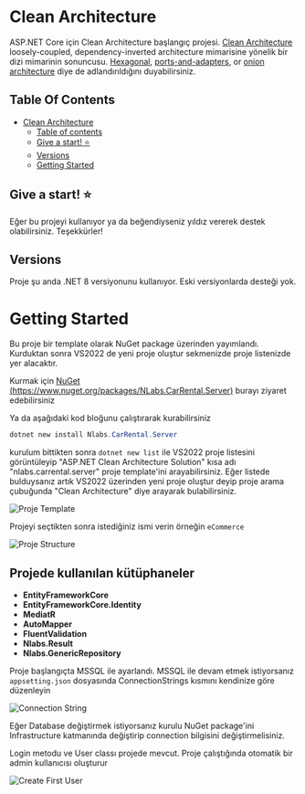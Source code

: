 # Clean Architecture

ASP.NET Core için Clean Architecture başlangıç projesi.
 [Clean Architecture](https://8thlight.com/blog/uncle-bob/2012/08/13/the-clean-architecture.html) 
 loosely-coupled, dependency-inverted architecture mimarisine yönelik bir dizi mimarinin sonuncusu.
  [Hexagonal](http://alistair.cockburn.us/Hexagonal+architecture),
   [ports-and-adapters](http://www.dossier-andreas.net/software_architecture/ports_and_adapters.html),
    or [onion architecture](http://jeffreypalermo.com/blog/the-onion-architecture-part-1/) diye de adlandırıldığını duyabilirsiniz.

## Table Of Contents

- [Clean Architecture](#clean-architecture)  
  - [Table of contents](#table-of-contents)
  - [Give a start! :star:](#give-a-star-star)
  - [Versions](#versions)
  - [Getting Started](#getting-started)

## Give a start! :star:
Eğer bu projeyi kullanıyor ya da beğendiyseniz yıldız vererek destek olabilirsiniz. Teşekkürler!

## Versions

Proje şu anda .NET 8 versiyonunu kullanıyor. Eski versiyonlarda desteği yok.

# Getting Started

Bu proje bir template olarak NuGet package üzerinden yayımlandı. Kurduktan sonra VS2022 de yeni proje oluştur sekmenizde proje listenizde yer alacaktır.

Kurmak için [NuGet (https://www.nuget.org/packages/NLabs.CarRental.Server)](https://www.nuget.org/packages/NLabs.CarRental.Server/) burayı ziyaret edebilirsiniz

Ya da aşağıdaki kod bloğunu çalıştırarak kurabilirsiniz

```powershell
dotnet new install Nlabs.CarRental.Server
```

kurulum bittikten sonra `dotnet new list` ile VS2022 proje listesini görüntüleyip "ASP.NET Clean Architecture Solution" kısa adı "nlabs.carrental.server" proje template'ini arayabilirsiniz. Eğer listede bulduysanız artık VS2022 üzerinden yeni proje oluştur deyip proje arama çubuğunda "Clean Architecture" diye arayarak bulabilirsiniz.

![Proje Template](https://github.com/NlabsNugetPackages/CarRental.Server.Template/blob/main/images/projeyibulma.png)

Projeyi seçtikten sonra istediğiniz ismi verin örneğin `eCommerce`

![Proje Structure](https://github.com/NlabsNugetPackages/CarRental.Server.Template/blob/main/images/projestructure.png)

## Projede kullanılan kütüphaneler
- **EntityFrameworkCore**
- **EntityFrameworkCore.Identity**
- **MediatR**
- **AutoMapper**
- **FluentValidation**
- **Nlabs.Result**
- **Nlabs.GenericRepository**

Proje başlangıçta MSSQL ile ayarlandı. MSSQL ile devam etmek istiyorsanız `appsetting.json` dosyasında ConnectionStrings kısmını kendinize göre düzenleyin

![Connection String](https://github.com/NlabsNugetPackages/CarRental.Server.Template/blob/main/images/connectionstring.png)

Eğer Database değiştirmek istiyorsanız kurulu NuGet package'ini Infrastructure katmanında değiştirip connection bilgisini değiştirmelisiniz.

Login metodu ve User classı projede mevcut.
Proje çalıştığında otomatik bir admin kullanıcısı oluşturur

![Create First User](https://github.com/NlabsNugetPackages/CarRental.Server.Template/blob/main/images/createfirstuser.png)



